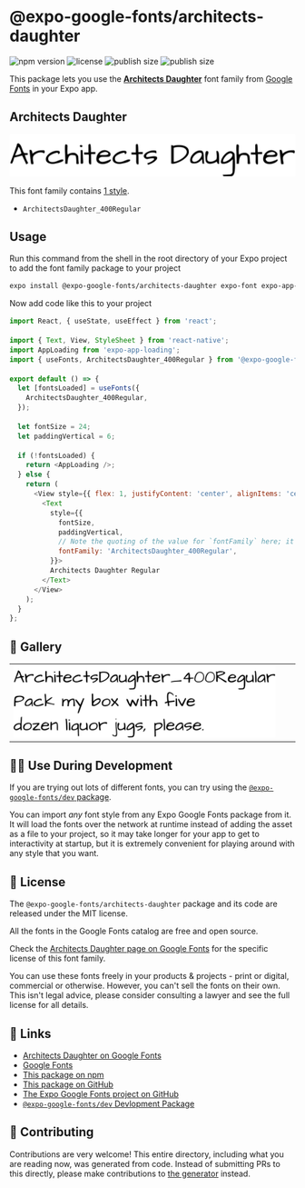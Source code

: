 # @expo-google-fonts/architects-daughter

![npm version](https://flat.badgen.net/npm/v/@expo-google-fonts/architects-daughter)
![license](https://flat.badgen.net/github/license/expo/google-fonts)
![publish size](https://flat.badgen.net/packagephobia/install/@expo-google-fonts/architects-daughter)
![publish size](https://flat.badgen.net/packagephobia/publish/@expo-google-fonts/architects-daughter)

This package lets you use the [**Architects Daughter**](https://fonts.google.com/specimen/Architects+Daughter) font family from [Google Fonts](https://fonts.google.com/) in your Expo app.

## Architects Daughter

![Architects Daughter](./font-family.png)

This font family contains [1 style](#-gallery).

- `ArchitectsDaughter_400Regular`

## Usage

Run this command from the shell in the root directory of your Expo project to add the font family package to your project
```sh
expo install @expo-google-fonts/architects-daughter expo-font expo-app-loading
```

Now add code like this to your project
```js
import React, { useState, useEffect } from 'react';

import { Text, View, StyleSheet } from 'react-native';
import AppLoading from 'expo-app-loading';
import { useFonts, ArchitectsDaughter_400Regular } from '@expo-google-fonts/architects-daughter';

export default () => {
  let [fontsLoaded] = useFonts({
    ArchitectsDaughter_400Regular,
  });

  let fontSize = 24;
  let paddingVertical = 6;

  if (!fontsLoaded) {
    return <AppLoading />;
  } else {
    return (
      <View style={{ flex: 1, justifyContent: 'center', alignItems: 'center' }}>
        <Text
          style={{
            fontSize,
            paddingVertical,
            // Note the quoting of the value for `fontFamily` here; it expects a string!
            fontFamily: 'ArchitectsDaughter_400Regular',
          }}>
          Architects Daughter Regular
        </Text>
      </View>
    );
  }
};

```

## 🔡 Gallery


||||
|-|-|-|
|![ArchitectsDaughter_400Regular](./ArchitectsDaughter_400Regular.ttf.png)||||


## 👩‍💻 Use During Development

If you are trying out lots of different fonts, you can try using the [`@expo-google-fonts/dev` package](https://github.com/expo/google-fonts/tree/master/font-packages/dev#readme).

You can import *any* font style from any Expo Google Fonts package from it. It will load the fonts
over the network at runtime instead of adding the asset as a file to your project, so it may take longer
for your app to get to interactivity at startup, but it is extremely convenient
for playing around with any style that you want.

## 📖 License

The `@expo-google-fonts/architects-daughter` package and its code are released under the MIT license.

All the fonts in the Google Fonts catalog are free and open source.

Check the [Architects Daughter page on Google Fonts](https://fonts.google.com/specimen/Architects+Daughter) for the specific license of this font family.

You can use these fonts freely in your products & projects - print or digital, commercial or otherwise. However, you can't sell the fonts on their own. This isn't legal advice, please consider consulting a lawyer and see the full license for all details.

## 🔗 Links

- [Architects Daughter on Google Fonts](https://fonts.google.com/specimen/Architects+Daughter)
- [Google Fonts](https://fonts.google.com/)
- [This package on npm](https://www.npmjs.com/package/@expo-google-fonts/architects-daughter)
- [This package on GitHub](https://github.com/expo/google-fonts/tree/master/font-packages/architects-daughter)
- [The Expo Google Fonts project on GitHub](https://github.com/expo/google-fonts)
- [`@expo-google-fonts/dev` Devlopment Package](https://github.com/expo/google-fonts/tree/master/font-packages/dev)

## 🤝 Contributing

Contributions are very welcome! This entire directory, including what you are reading now, was generated from code. Instead of submitting PRs to this directly, please make contributions to [the generator](https://github.com/expo/google-fonts/tree/master/packages/generator) instead.
